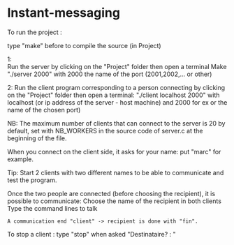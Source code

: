 # Instant-messaging
 
To run the project :

type "make" before to compile the source (in Project)

1:	
	Run the server by clicking on the "Project" folder then open a terminal
	Make "./server 2000" with 2000 the name of the port (2001,2002,... or other)

2:
	Run the client program corresponding to a person connecting
	by clicking on the "Project" folder then open a terminal:
	"./client localhost 2000" with localhost (or ip address of the server - host machine) and 2000 for ex or the name of the chosen port)


NB: The maximum number of clients that can connect to the server is 20 by default, set with NB_WORKERS in the source code of server.c at the beginning of the file.


When you connect on the client side, it asks for your name: 
	put "marc" for example.

Tip: 
	Start 2 clients with two different names to be able to communicate and test the program.

Once the two people are connected (before choosing the recipient), it is possible to communicate:
	Choose the name of the recipient in both clients
	Type the command lines to talk
	
	A communication end "client" -> recipient is done with "fin".

To stop a client :
	type "stop" when asked "Destinataire? : "


